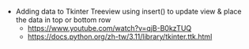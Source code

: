 - Adding data to Tkinter Treeview using insert() to update view & place the data in top or bottom row
    - https://www.youtube.com/watch?v=qjB-B0kzTUQ
    - https://docs.python.org/zh-tw/3.11/library/tkinter.ttk.html
